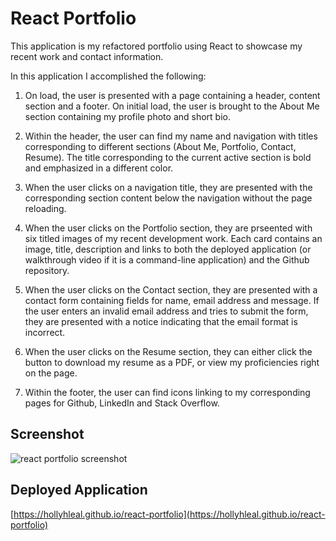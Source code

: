 # React Portfolio

This application is my refactored portfolio using React to showcase my recent work and contact information.

In this application I accomplished the following:

1. On load, the user is presented with a page containing a header, content section and a footer. On initial load, the user is brought to the About Me section containing my profile photo and short bio.

2. Within the header, the user can find my name and navigation with titles corresponding to different sections (About Me, Portfolio, Contact, Resume). The title corresponding to the current active section is bold and emphasized in a different color.

3. When the user clicks on a navigation title, they are presented with the corresponding section content below the navigation without the page reloading.

4. When the user clicks on the Portfolio section, they are prseented with six titled images of my recent development work. Each card contains an image, title, description and links to both the deployed application (or walkthrough video if it is a command-line application) and the Github repository.

5. When the user clicks on the Contact section, they are presented with a contact form containing fields for name, email address and message. If the user enters an invalid email address and tries to submit the form, they are presented with a notice indicating that the email format is incorrect.

6. When the user clicks on the Resume section, they can either click the button to download my resume as a PDF, or view my proficiencies right on the page.

7. Within the footer, the user can find icons linking to my corresponding pages for Github, LinkedIn and Stack Overflow.

## Screenshot

<img src="../src/images/react-portfolio-screenshot.png" alt="react portfolio screenshot">

## Deployed Application

[https://hollyhleal.github.io/react-portfolio](https://hollyhleal.github.io/react-portfolio)
